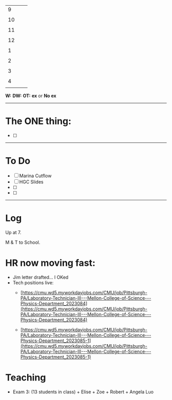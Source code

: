 
|     |     |     |
| --- | --- | --- |
| 9   |     |     |
|     |     |     |
| 10  |     |     |
|     |     |     |
| 11  |     |     |
|     |     |     |
| 12  |     |     |
|     |     |     |
| 1   |     |     |
|     |     |     |
| 2   |     |     |
|     |     |     |
| 3   |     |     |
|     |     |     |
| 4   |     |     |
|     |     |     |

**W:**
**DW:**
**OT:**
**ex** or **No ex**

---
# The ONE thing: 
- [ ] 

---
# To Do

- [ ] Marina Cutflow
- [ ] HGC Slides
- [ ] 
- [ ] 

---

# Log

Up at 7. 

M & T to School. 

# HR now moving fast: 
- Jim letter drafted... I OKed
- Tech positions live:
	- [https://cmu.wd5.myworkdayjobs.com/CMU/job/Pittsburgh-PA/Laboratory-Technician-III---Mellon-College-of-Science---Physics-Department_2023084](https://cmu.wd5.myworkdayjobs.com/CMU/job/Pittsburgh-PA/Laboratory-Technician-III---Mellon-College-of-Science---Physics-Department_2023084)

	- [https://cmu.wd5.myworkdayjobs.com/CMU/job/Pittsburgh-PA/Laboratory-Technician-III---Mellon-College-of-Science---Physics-Department_2023085-1](https://cmu.wd5.myworkdayjobs.com/CMU/job/Pittsburgh-PA/Laboratory-Technician-III---Mellon-College-of-Science---Physics-Department_2023085-1)


# Teaching 
- Exam 3: (13 students in class) + Elise + Zoe + Robert + Angela Luo
